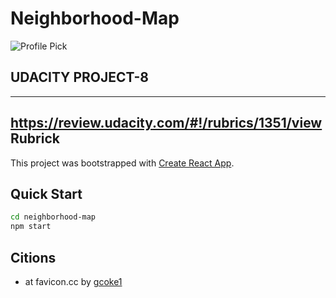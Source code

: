 # Neighborhood-Map

![Profile Pick](http://res.cloudinary.com/pieol2/image/upload/v1516543296/profile-small.png)

## UDACITY PROJECT-8

-----------------------------------------------------

## https://review.udacity.com/#!/rubrics/1351/view Rubrick

This project was bootstrapped with [Create React App](https://github.com/facebookincubator/create-react-app).

## Quick Start

```BASH
cd neighborhood-map
npm start
```

## Citions

* at favicon.cc by [gcoke1](https://www.favicon.cc/?action=icon&file_id=873941)
